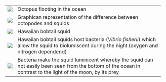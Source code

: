 <!DOCTYPE html>
<html>
<style>
table, th, td {
  border:none;
}
</style>
<body>

<table style="width:100%">
  <tr>
    <td><img src="https://riff.media/cdn-cgi/image/width=3840,quality=75/images/krake-oktopus-ozean-meer.jpg?w=1999&h=1124&fit=crop-50-50&s=bfa9666874e7686563c50cb6d1047cd6"></td>
    <td>Octopus flooting in the ocean</td>
  </tr>
  <tr>
    <td><img src="https://c8.alamy.com/comp/2GK8E7M/watercolor-giant-squid-and-octopus-isolated-illustration-on-a-white-background-2GK8E7M.jpg">
</td>
    <td>Graphican representation of the difference between octopodes and squids</td>
  </tr>
  <tr>
    <td><img src="https://oceanconservancy.org/wp-content/uploads/2019/07/Screen-Shot-2019-07-01-at-3.31.50-PM.png"></td>
    <td>Hawaiian bobtail squid</td>
  </tr>
    <tr>
    <td><img src="https://lh5.googleusercontent.com/t0fdkf02nPD7P7unTwbxdw1T51PSrK3Dc6dnATv7PWYigixRkE1Ykxdsoyohpp-IHewjKVeKPJETyAWaRsQgyrN9HaehonGTDXwN8tR6FFBgjI3QI8GUu0N_MBk3EMkoP1rUEjA"></td>
    <td>Hawaiian bobtail squids host bacteria (<i>Vibrio fisherii</i>) which allow the squid to biolumiscent during the night (oxygen and nitrogen dependend)</td>
  </tr>
    <tr>
    <td><img src="https://i.ytimg.com/vi/KCobcWsYOS8/maxresdefault.jpg"></td>
    <td>Bacteria make the squid luminicent whereby the squid can not easily been seen from the bottom of the ocean in contrast to the light of the moon, by its prey</td>
  </tr>
</table>

</body>
</html>
